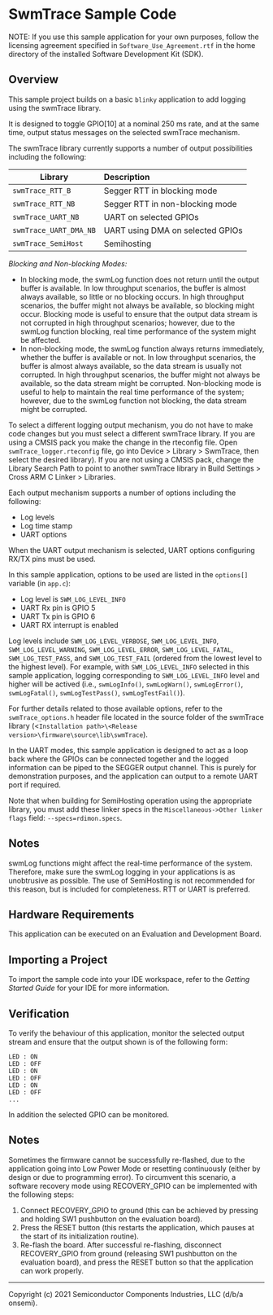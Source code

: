SwmTrace Sample Code
====================

NOTE: If you use this sample application for your own purposes, follow
      the licensing agreement specified in `Software_Use_Agreement.rtf`
      in the home directory of the installed Software Development Kit (SDK).

Overview
--------
This sample project builds on a basic `blinky` application to add logging
using the swmTrace library.

It is designed to toggle GPIO[10] at a nominal 250 ms rate, and at the same
time, output status messages on the selected swmTrace mechanism.

The swmTrace library currently supports a number of output possibilities
including the following:

| Library | Description |
|-----|:-----|
| `swmTrace_RTT_B` | Segger RTT in blocking mode |
| `swmTrace_RTT_NB` | Segger RTT in non-blocking mode |
| `swmTrace_UART_NB` | UART on selected GPIOs |
| `swmTrace_UART_DMA_NB` | UART using DMA on selected GPIOs |
| `swmTrace_SemiHost` | Semihosting |

*Blocking and Non-blocking Modes:*
  - In blocking mode, the swmLog function does not return until the output buffer is
  available. In low throughput scenarios, the buffer is almost always available,
  so little or no blocking occurs. In high throughput scenarios, the buffer might
  not always be available, so blocking might occur. Blocking mode is useful to
  ensure that the output data stream is not corrupted in high throughput scenarios;
  however, due to the swmLog function blocking, real time performance of the system
  might be affected.
  - In non-blocking mode, the swmLog function always returns immediately, whether
  the buffer is available or not. In low throughput scenarios, the buffer is
  almost always available, so the data stream is usually not corrupted. In high
  throughput scenarios, the buffer might not always be available, so the data
  stream might be corrupted. Non-blocking mode is useful to help to maintain the
  real time performance of the system; however, due to the swmLog function not
  blocking, the data stream might be corrupted.

To select a different logging output mechanism, you do not have to make code 
changes but you must select a different swmTrace library. If you are using a
CMSIS pack you make the change in the rteconfig file. Open
`swmTrace_logger.rteconfig` file, go into Device > Library > SwmTrace,
then select the desired library). If you are not using a CMSIS pack, change 
the Library Search Path to point to another swmTrace library in 
Build Settings > Cross ARM C Linker > Libraries.

Each output mechanism supports a number of options including the following:
  - Log levels
  - Log time stamp
  - UART options

When the UART output mechanism is selected, UART options configuring RX/TX pins
must be used. 

In this sample application, options to be used are listed in the `options[]`
variable (in `app.c`):
  - Log level is `SWM_LOG_LEVEL_INFO`
  - UART Rx pin is GPIO 5
  - UART Tx pin is GPIO 6
  - UART RX interrupt is enabled

Log levels include `SWM_LOG_LEVEL_VERBOSE`, `SWM_LOG_LEVEL_INFO`, 
`SWM_LOG_LEVEL_WARNING`, `SWM_LOG_LEVEL_ERROR`, `SWM_LOG_LEVEL_FATAL`,
`SWM_LOG_TEST_PASS`, and `SWM_LOG_TEST_FAIL` (ordered from the lowest level to the highest level). 
For example, with `SWM_LOG_LEVEL_INFO` selected in this sample application,
logging corresponding to `SWM_LOG_LEVEL_INFO` level and higher will be actived (i.e., `swmLogInfo()`,
`swmLogWarn()`, `swmLogError()`, `swmLogFatal()`, `swmLogTestPass()`, `swmLogTestFail()`).
  
For further details related to those available options, refer to the `swmTrace_options.h` header file
located in the source folder of the swmTrace library (<`Installation path>\<Release version>\firmware\source\lib\swmTrace`).

In the UART modes, this sample application is designed to act as a loop back
where the GPIOs can be connected together and the logged information can
be piped to the SEGGER output channel. This is purely for demonstration purposes,
and the application can output to a remote UART port if required.

Note that when building for SemiHosting operation using the appropriate library, you must add these 
linker specs in the `Miscellaneous->Other linker flags` field: `--specs=rdimon.specs`.

Notes
-----
swmLog functions might affect the real-time performance of the system. Therefore, 
make sure the swmLog logging in your applications is as unobtrusive as possible.
The use of SemiHosting is not recommended for this reason, but is included for completeness.
RTT or UART is preferred.


Hardware Requirements
---------------------
This application can be executed on an Evaluation and Development Board.

Importing a Project
-------------------
To import the sample code into your IDE workspace, refer to the 
*Getting Started Guide* for your IDE for more information.

Verification
------------
To verify the behaviour of this application, monitor the selected output stream
and ensure that the output shown is of the following form:
```
LED : ON
LED : OFF
LED : ON
LED : OFF
LED : ON
LED : OFF
...
```

In addition the selected GPIO can be monitored.

Notes
-----
Sometimes the firmware cannot be successfully re-flashed, due to the
application going into Low Power Mode or resetting continuously (either by design 
or due to programming error). To circumvent this scenario, a software recovery
mode using RECOVERY_GPIO can be implemented with the following steps:

1.  Connect RECOVERY_GPIO to ground (this can be achieved by pressing and holding 
    SW1 pushbutton on the evaluation board).
2.  Press the RESET button (this restarts the application, which pauses at the
    start of its initialization routine).
3.  Re-flash the board. After successful re-flashing, disconnect RECOVERY_GPIO 
    from ground (releasing SW1 pushbutton on the evaluation board), and press the 
    RESET button so that the application can work properly.

***
Copyright (c) 2021 Semiconductor Components Industries, LLC
(d/b/a onsemi).
